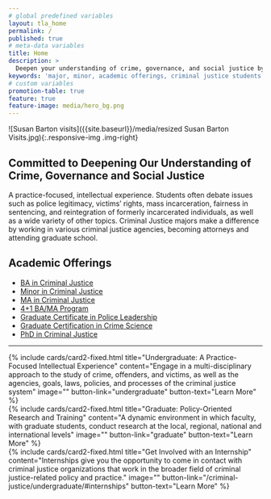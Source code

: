 ```yaml
---
# global predefined variables
layout: tla_home
permalink: /
published: true
# meta-data variables
title: Home
description: >
  Deepen your understanding of crime, governance, and social justice by learning how the courts, law enforcement, and corrections function and impact society. Major, Minor, and view our academic offerings in Criminal Justice at Temple University’s College of Liberal Arts.
keywords: 'major, minor, academic offerings, criminal justice students'
# custom variables
promotion-table: true
feature: true
feature-image: media/hero_bg.png
---
```

![Susan Barton visits]({{site.baseurl}}/media/resized Susan Barton Visits.jpg){:.responsive-img .img-right}
## Committed to Deepening Our Understanding of Crime, Governance and Social Justice
A practice-focused, intellectual experience. Students often debate issues such as police legitimacy, victims’ rights, mass incarceration, fairness in sentencing, and reintegration of formerly incarcerated individuals, as well as a wide variety of other topics. Criminal Justice majors make a difference by working in various criminal justice agencies, becoming attorneys and attending graduate school.
        
## Academic Offerings
- [BA in Criminal Justice](http://bulletin.temple.edu/undergraduate/liberal-arts/criminal-justice/ba-criminal-justice/)
- [Minor in Criminal Justice](http://bulletin.temple.edu/undergraduate/liberal-arts/criminal-justice/minor-criminal-justice/)
- [MA in Criminal Justice](http://bulletin.temple.edu/graduate/scd/cla/criminal-justice-ma/)
- [4+1 BA/MA Program](http://bulletin.temple.edu/undergraduate/liberal-arts/criminal-justice/#41-ba-ma)
- [Graduate Certificate in Police Leadership](http://bulletin.temple.edu/graduate/scd/cla/police-leadership-certificate/)
- [Graduate Certification in Crime Science](http://bulletin.temple.edu/graduate/scd/cla/crime-science-certificate/)
- [PhD in Criminal Justice](http://bulletin.temple.edu/graduate/scd/cla/criminal-justice-phd/)

___

<div class="row row-wide">
  <div class="col m12 l4">{% include cards/card2-fixed.html
    title="Undergraduate: A Practice-Focused Intellectual Experience"
    content="Engage in a multi-disciplinary approach to the study of crime, offenders, and victims, as well as the agencies, goals, laws, policies, and processes of the criminal justice system"
    image=""
    button-link="undergraduate"
    button-text="Learn More" %}
  </div>
  <div class="row row-wide">
    <div class="col m12 l4">{% include cards/card2-fixed.html
      title="Graduate: Policy-Oriented Research and Training"
      content="A dynamic environment in which faculty, with graduate students, conduct research at the local, regional, national and international levels"
      image=""
      button-link="graduate"
      button-text="Learn More" %}
    </div>
    <div class="row row-wide">
      <div class="col m12 l4">{% include cards/card2-fixed.html
        title="Get Involved with an Internship"
        content="Internships give you the opportunity to come in contact with criminal justice organizations that work in the broader field of criminal justice-related policy and practice."
        image=""
        button-link="/criminal-justice/undergraduate/#internships"
        button-text="Learn More" %}
      </div>
</div>
